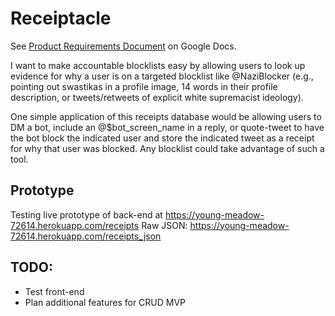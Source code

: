 # Receiptacle

See [Product Requirements Document](https://docs.google.com/document/d/1DEG3YQdK9DUapkh737I_Px3GQLEZ3EnjVVPX0hj2dA0/edit?usp=sharing) on Google Docs.

I want to make accountable blocklists easy by allowing users to look up evidence for why a user is on a targeted blocklist like @NaziBlocker (e.g., pointing out swastikas in a profile image, 14 words in their profile description, or tweets/retweets of explicit white supremacist ideology).

One simple application of this receipts database would be allowing users to DM a bot, include an @$bot_screen_name in a reply, or quote-tweet to have the bot block the indicated user and store the indicated tweet as a receipt for why that user was blocked. Any blocklist could take advantage of such a tool.

## Prototype
Testing live prototype of back-end at https://young-meadow-72614.herokuapp.com/receipts
Raw JSON: https://young-meadow-72614.herokuapp.com/receipts_json

## TODO:
* Test front-end
* Plan additional features for CRUD MVP